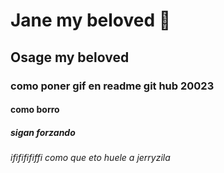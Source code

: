 # Jane my beloved 🐀
## Osage my beloved
### como poner gif en readme git hub 20023 
#### como borro
##### sigan forzando
###### ifififififfi como que eto huele a jerryzila
